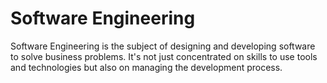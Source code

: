 # Software Engineering
Software Engineering is the subject of designing and developing software to solve business problems. It's not just 
concentrated on skills to use tools and technologies but also on managing the development process.
## 